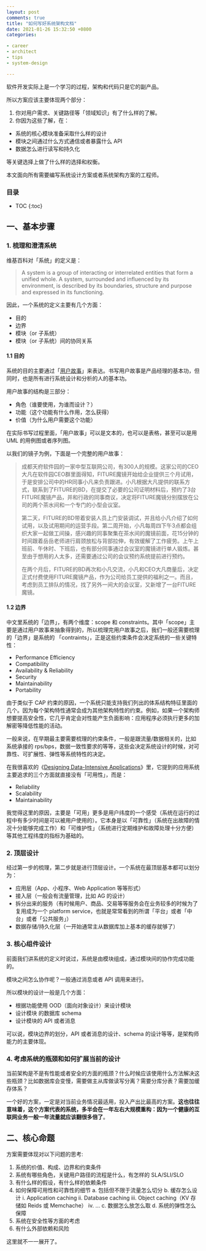 ```yaml
---
layout: post
comments: true
title: "如何写好系统架构文档"
date: 2021-01-26 15:32:50 +0800
categories:

- career
- architect
- tips
- system-design

---
```


软件开发实际上是一个学习的过程，架构和代码只是它的副产品。

所以方案应该主要体现两个部分：

1. 你对用户需求、关键路径等「领域知识」有了什么样的了解。
2. 你因为这些了解，在：

- 系统的核心模块准备采取什么样的设计
- 模块之间通过什么方式通信或者暴露什么 API
- 数据怎么进行读写和持久化

等关键选择上做了什么样的选择和权衡。

本文面向所有需要编写系统设计方案或者系统架构方案的工程师。

<h3>目录</h3>

- TOC
{:toc}

## 一、基本步骤

### 1. 梳理和澄清系统

维基百科对「系统」的定义是：

> A system is a group of interacting or interrelated entities that form a unified whole. A system, surrounded and influenced by its environment, is described by its boundaries, structure and purpose and expressed in its functioning.

因此，一个系统的定义主要有几个方面：

- 目的
- 边界
- 模块（or 子系统）
- 模块（or 子系统）间的协同关系

#### 1.1 目的

系统的目的主要通过「[用户故事](https://zh.wikipedia.org/zh-hans/%E7%94%A8%E6%88%B7%E6%95%85%E4%BA%8B)」来表达。书写用户故事是产品经理的基本功，但同时，也是所有进行系统设计和分析的人的基本功。

用户故事的结构是三部分：

- 角色（谁要使用，为谁而设计？）
- 功能（这个功能有什么作用，怎么获得）
- 价值（为什么用户需要这个功能）

在实际书写过程里面，「用户故事」可以是文本的，也可以是表格，甚至可以是用 UML 的用例图或者序列图。

以我们的镜子为例，下面是一个完整的用户故事：

> 成都天府软件园的一家中型互联网公司，有300人的规模。这家公司的CEO大凡在软件园CEO群里面得知，FITURE魔镜开始给企业提供三个月试用，于是安排公司中的HR同事小凡来负责跟进。小凡根据大凡提供的联系方式，联系到了FITURE的BD，在提交了必要的公司证明材料后，预约了3台FITURE魔镜产品，并和行政的同事商议，决定将FITURE魔镜分别摆放在公司的两个茶水间和一个专门的小型会议室。
>
> 第二天，FITURE的BD带着安装人员上门安装调试，并且给小凡介绍了如何试用，以及试用期间的运营手段。第二周开始，小凡每周四下午3点都会组织大家一起做工间操，感兴趣的同事聚集在茶水间的魔镜前面，花15分钟的时间跟着岳岳老师进行肩颈放松与背部拉伸，有效缓解了工作疲劳。上午上班前、午休时、下班后，也有部分同事通过会议室的魔镜进行单人锻炼。甚至由于想用的人太多，还需要通过公司的会议预约系统提前进行预约。
>
> 在两个月后，FITURE的BD再次和小凡交流，小凡和CEO大凡商量后，决定正式付费使用FITURE魔镜产品，作为公司给员工提供的福利之一。而且，考虑到员工排队的情况，找了另外一间大的会议室，又新增了一台FITURE魔镜。

#### 1.2 边界

中文里系统的「边界」，有两个维度：scope 和 constraints。其中「scope」主要是通过用户故事来抽象得到的，所以梳理完用户故事之后，我们一般还需要梳理的「边界」是系统的 「contraints」，正是这些约束条件会决定系统的一些关键特性：

- Performance Efficiency
- Compatibility
- Availability & Reliability
- Security
- Maintainability
- Portability

由于类似于 CAP 约束的原因，一个系统只能支持我们列出的体系结构特征里面的几个。因为每个架构特性通常会成为其他架构特性的约束。例如，如果一个架构师想要提高安全性，它几乎肯定会对性能产生负面影响：应用程序必须执行更多的加解密等降低性能的活动。

一般来说，在早期最主要需要梳理的约束条件，一般是跟流量/数据相关的，比如系统承接的 rps/bps，数据一致性要求的等等，这些会决定系统设计的时候，对可靠性、可扩展性、弹性等系统特性的决定。

在我很喜欢的《[Designing Data-Intensive Applications](https://www.amazon.com/dp/B06XPJML5D/)》里，它提到的应用系统主要追求的三个方面就直接没有「可用性」，而是：

- Reliability
- Scalability
- Maintainability

我觉得这里的原因，主要是「可用」更多是用户纬度的一个感受（系统在运行的过程中有多少时间是可以被用户使用的）。它本身是以「可靠性」（系统在出故障的情况十分能够完成工作）和「可维护性」（系统进行定期维护和故障处理十分方便）等其他工程纬度的指标为基础的。

### 2. 顶层设计

经过第一步的梳理，第二步就是进行顶层设计。一个系统在最顶层基本都可以划分为：

- 应用层（App、小程序、Web Application 等等形式）
- 接入层（一般会有流量管理，比如 AG 的设计）
- 拆分出来的服务（有时候用户、商品、交易等等服务会在业务较多的时候为了复用成为一个 platform service，也就是常常看到的所谓「平台」或者「中台」或者「公共服务」）
- 数据存储/持久化层（一开始通常主从数据库加上基本的缓存就够了）

### 3. 核心组件设计

前面我们讲系统的定义时说过，系统是由模块组成，通过模块间的协作完成功能的。

模块之间怎么协作呢？一般通过消息或者 API 调用来进行。

所以模块的设计一般是几个方面：

- 根据功能使用 OOD（面向对象设计）来设计模块
- 设计模块 的数据库 schema
- 设计模块的 API 或者消息

可以说，模块边界的划分，API 或者消息的设计、schema 的设计等等，是架构师能力的主要体现。

### 4. 考虑系统的瓶颈和如何扩展当前的设计

当前架构是不是有性能或者安全的方面的瓶颈？什么时候应该使用什么方法解决这些瓶颈？比如数据库会变慢，需要做主从库做读写分离？需要分库分表？需要加缓存体系？

一个好的方案，一定是对当前业务情况最适用，投入产出比最高的方案。**这也往往意味着，这个方案代表的系统，多半会在一年左右大规模重构：因为一个健康的互联网业务一般一年流量就应该翻很多倍了**。

## 二、核心命题

方案需要体现对以下问题的思考:

1. 系统的价值、构成、边界和约束条件
2. 系统有哪些角色，关键用户路径的流程是什么，有怎样的 SLA/SLI/SLO
3. 有什么样的假设，有什么样的依赖条件
4. 如何保障可用性和可靠性的细节
	a. 包括但不限于流量怎么切分
	b. 缓存怎么设计
		i. Application caching
		ii. Database caching
		iii. Object caching（KV 存储如 Reids 或 Memchache）
		iv. …
	c. 数据怎么放怎么取
	d. 系统的弹性怎么保障
5. 系统在安全性等方面的考虑
6. 有什么外部依赖和风险

这里就不一一展开了。
